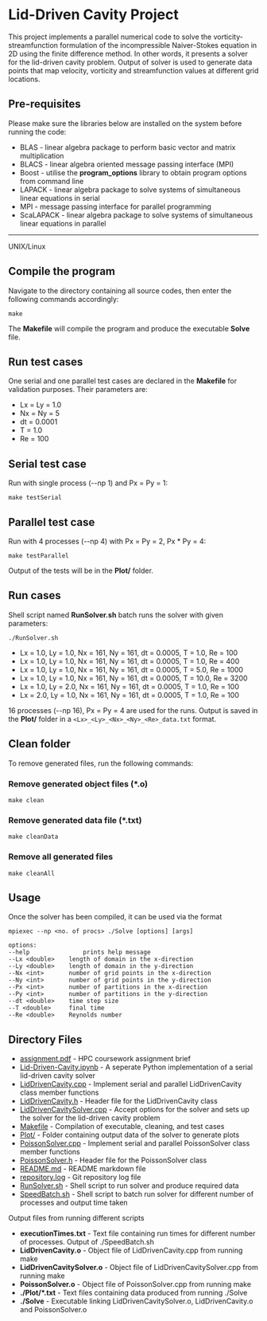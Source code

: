 # Lid-Driven Cavity Project

This project implements a parallel numerical code to solve the vorticity-streamfunction formulation of the incompressible Naiver-Stokes equation in 2D using the finite difference method. In other words, it presents a solver for the lid-driven cavity problem. Output of solver is used to generate data points that map velocity, vorticity and streamfunction values at different grid locations.   

## Pre-requisites

Please make sure the libraries below are installed on the system before running the code:

* BLAS - linear algebra package to perform basic vector and matrix multiplication
* BLACS - linear algebra oriented message passing interface (MPI)
* Boost - utilise the **program_options** library to obtain program options from command line
* LAPACK - linear algebra package to solve systems of simultaneous linear equations in serial
* MPI - message passing interface for parallel programming
* ScaLAPACK - linear algebra package to solve systems of simultaneous linear equations in parallel

____________________________________________
UNIX/Linux

## Compile the program

Navigate to the directory containing all source codes, then enter the following commands accordingly:

```shell
make
```

The **Makefile** will compile the program and produce the executable **Solve** file.

## Run test cases

One serial and one parallel test cases are declared in the **Makefile** for validation purposes. Their parameters are:

* Lx = Ly = 1.0
* Nx = Ny = 5
* dt = 0.0001
* T = 1.0
* Re = 100

## Serial test case

Run with single process (--np 1) and Px = Py = 1:

```shell
make testSerial
```

## Parallel test case

Run with 4 processes (--np 4) with Px = Py = 2, Px * Py = 4:

```shell
make testParallel
```

Output of the tests will be in the **Plot/** folder.

## Run cases

Shell script named **RunSolver.sh** batch runs the solver with given parameters:

```shell
./RunSolver.sh
```

* Lx = 1.0, Ly = 1.0, Nx = 161, Ny = 161, dt = 0.0005, T = 1.0, Re = 100
* Lx = 1.0, Ly = 1.0, Nx = 161, Ny = 161, dt = 0.0005, T = 1.0, Re = 400
* Lx = 1.0, Ly = 1.0, Nx = 161, Ny = 161, dt = 0.0005, T = 5.0, Re = 1000
* Lx = 1.0, Ly = 1.0, Nx = 161, Ny = 161, dt = 0.0005, T = 10.0, Re = 3200
* Lx = 1.0, Ly = 2.0, Nx = 161, Ny = 161, dt = 0.0005, T = 1.0, Re = 100
* Lx = 2.0, Ly = 1.0, Nx = 161, Ny = 161, dt = 0.0005, T = 1.0, Re = 100

16 processes (--np 16), Px = Py = 4 are used for the runs. Output is saved in the **Plot/** folder in a `<Lx>_<Ly>_<Nx>_<Ny>_<Re>_data.txt` format.

## Clean folder

To remove generated files, run the following commands:

### Remove generated object files (*.o)

```shell
make clean
```

### Remove generated data file (*.txt)

```shell
make cleanData
```

### Remove all generated files

```shell
make cleanAll
```

## Usage

Once the solver has been compiled, it can be used via the format

```shell
mpiexec --np <no. of procs> ./Solve [options] [args]
```

```
options:
--help				 prints help message
--Lx <double>	 length of domain in the x-direction
--Ly <double>	 length of domain in the y-direction
--Nx <int>		 number of grid points in the x-direction
--Ny <int>		 number of grid points in the y-direction
--Px <int>		 number of partitions in the x-direction
--Py <int>		 number of partitions in the y-direction
--dt <double>	 time step size
--T <double>	 final time
--Re <double>	 Reynolds number
```

## Directory Files

* [assignment.pdf](./assignment.pdf)                   - HPC coursework assignment brief
* [Lid-Driven-Cavity.ipynb](./Lid-Driven-Cavity.ipynb) - A seperate Python implementation of a serial lid-driven cavity solver
* [LidDrivenCavity.cpp](./LidDrivenCavity.cpp)         - Implement serial and parallel LidDrivenCavity class member functions
* [LidDrivenCavity.h](./LidDrivenCavity.h)             - Header file for the LidDrivenCavity class
* [LidDrivenCavitySolver.cpp](./LidDrivenCavitySolver.cpp) - Accept options for the solver and sets up the solver for the lid-driven cavity problem
* [Makefile](./Makefile)                   - Compilation of executable, cleaning, and test cases
* [Plot/](./Plot/)                         - Folder containing output data of the solver to generate plots
* [PoissonSolver.cpp](./PoissonSolver.cpp) - Implement serial and parallel PoissonSolver class member functions
* [PoissonSolver.h](./PoissonSolver.h)     - Header file for the PoissonSolver class
* [README.md](./README.md)                 - README markdown file
* [repository.log](./repository.log)       - Git repository log file
* [RunSolver.sh](./RunSolver.sh)           - Shell script to run solver and produce required data
* [SpeedBatch.sh](./SpeedBatch.sh)         - Shell script to batch run solver for different number of processes and output time taken

Output files from running different scripts

* **executionTimes.txt** - Text file containing run times for different number of processes. Output of ./SpeedBatch.sh
* **LidDrivenCavity.o** - Object file of LidDrivenCavity.cpp from running make
* **LidDrivenCavitySolver.o** - Object file of LidDrivenCavitySolver.cpp from running make
* **PoissonSolver.o** - Object file of PoissonSolver.cpp from running make
* **./Plot/*.txt** - Text files containing data produced from running ./Solve
* **./Solve** - Executable linking LidDrivenCavitySolver.o, LidDrivenCavity.o and PoissonSolver.o
